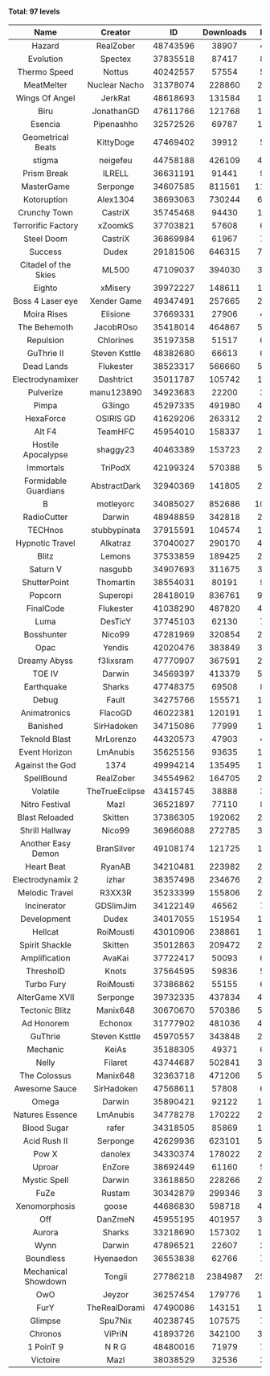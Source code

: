 #### Total: 97 levels

| Name | Creator | ID | Downloads | Likes |
|:---:|:---:|:---:|:---:|:---:|
| Hazard | RealZober | 48743596 | 38907 | 4307
| Evolution | Spectex | 37835518 | 87417 | 8779
| Thermo Speed | Nottus | 40242557 | 57554 | 5312
| MeatMelter | Nuclear Nacho | 31378074 | 228860 | 24295
| Wings Of Angel | JerkRat | 48618693 | 131584 | 14120
| Biru | JonathanGD | 47611766 | 121768 | 19493
| Esencia | Pipenashho | 32572526 | 69787 | 10337
| Geometrical Beats | KittyDoge | 47469402 | 39912 | 5107
| stigma | neigefeu | 44758188 | 426109 | 48879
| Prism Break | ILRELL | 36631191 | 91441 | 9642
| MasterGame | Serponge | 34607585 | 811561 | 110275
| Kotoruption | Alex1304 | 38693063 | 730244 | 64708
| Crunchy Town | CastriX | 35745468 | 94430 | 13184
| Terrorific Factory | xZoomkS | 37703821 | 57608 | 6007
| Steel Doom | CastriX | 36869984 | 61967 | 7584
| Success | Dudex | 29181506 | 646315 | 74127
| Citadel of the Skies | ML500 | 47109037 | 394030 | 30901
| Eighto | xMisery | 39972227 | 148611 | 13025
| Boss 4 Laser eye | Xender Game | 49347491 | 257665 | 22607
| Moira Rises | Elisione | 37669331 | 27906 | 4298
| The Behemoth | JacobROso | 35418014 | 464867 | 53631
| Repulsion | Chlorines | 35197358 | 51517 | 6884
| GuThrie II | Steven Ksttle | 48382680 | 66613 | 6763
| Dead Lands | Flukester | 38523317 | 566660 | 57725
| Electrodynamixer | Dashtrict | 35011787 | 105742 | 15548
| Pulverize | manu123890 | 34923683 | 22200 | 3550
| Pimpa | G3ingo | 45297335 | 491980 | 40438
| HexaForce | OSIRIS GD | 41629206 | 263312 | 20543
| Alt F4 | TeamHFC | 45954010 | 158337 | 13074
| Hostile Apocalypse | shaggy23 | 40463389 | 153723 | 24022
| Immortals | TriPodX | 42199324 | 570388 | 50016
| Formidable Guardians | AbstractDark | 32940369 | 141805 | 20537
| B | motleyorc | 34085027 | 852686 | 108259
| RadioCutter | Darwin | 48948859 | 342818 | 23366
| TECHnos | stubbypinata | 37915591 | 104574 | 12030
| Hypnotic Travel | Alkatraz | 37040027 | 290170 | 41555
| Blitz | Lemons | 37533859 | 189425 | 23175
| Saturn V | nasgubb | 34907693 | 311675 | 39082
| ShutterPoint | Thomartin | 38554031 | 80191 | 9144
| Popcorn | Superopi | 28418019 | 836761 | 94650
| FinalCode | Flukester | 41038290 | 487820 | 48004
| Luma | DesTicY | 37745103 | 62130 | 7883
| Bosshunter | Nico99 | 47281969 | 320854 | 29363
| Opac | Yendis | 42020476 | 383849 | 37580
| Dreamy Abyss | f3lixsram | 47770907 | 367591 | 28685
| TOE IV | Darwin | 34569397 | 413379 | 50285
| Earthquake  | Sharks | 47748375 | 69508 | 8442
| Debug | Fault | 34275766 | 155571 | 19327
| Animatronics | FlacoGD | 46022381 | 120191 | 12354
| Banished | SirHadoken | 34715086 | 77999 | 10011
| Teknold Blast | MrLorenzo | 44320573 | 47903 | 4792
| Event Horizon | LmAnubis | 35625156 | 93635 | 11584
| Against the God | 1374 | 49994214 | 135495 | 12613
| SpellBound | RealZober | 34554962 | 164705 | 22297
| Volatile | TheTrueEclipse | 43415745 | 38888 | 3941
| Nitro Festival | Mazl | 36521897 | 77110 | 8215
| Blast Reloaded | Skitten | 37386305 | 192062 | 21123
| Shrill Hallway | Nico99 | 36966088 | 272785 | 36777
| Another Easy Demon | BranSilver | 49108174 | 121725 | 13645
| Heart Beat | RyanAB | 34210481 | 223982 | 27989
| Electrodynamix 2 | izhar | 38357498 | 234676 | 29185
| Melodic Travel | R3XX3R | 35233399 | 155806 | 27703
| Incinerator | GDSlimJim | 34122149 | 46562 | 7082
| Development | Dudex | 34017055 | 151954 | 17433
| Hellcat | RoiMousti | 43010906 | 238861 | 17187
| Spirit Shackle | Skitten | 35012863 | 209472 | 28112
| Amplification | AvaKai | 37722417 | 50093 | 6120
| ThresholD | Knots | 37564595 | 59836 | 5163
| Turbo Fury | RoiMousti | 37386862 | 55155 | 6452
| AlterGame XVII | Serponge | 39732335 | 437834 | 47183
| Tectonic Blitz | Manix648 | 30670670 | 570386 | 58385
| Ad Honorem | Echonox | 31777902 | 481036 | 49295
| GuThrie | Steven Ksttle | 45970557 | 343848 | 25809
| Mechanic | KeiAs | 35188305 | 49371 | 6165
| Nelly | Filaret | 43744687 | 502841 | 35021
| The Colossus | Manix648 | 32363718 | 471206 | 50370
| Awesome Sauce | SirHadoken | 47568611 | 57808 | 6772
| Omega | Darwin | 35890421 | 92122 | 11597
| Natures Essence | LmAnubis | 34778278 | 170222 | 22329
| Blood Sugar | rafer | 34318505 | 85869 | 11402
| Acid Rush II | Serponge | 42629936 | 623101 | 52150
| Pow X | danolex | 34330374 | 178022 | 27764
| Uproar | EnZore | 38692449 | 61160 | 5842
| Mystic Spell | Darwin | 33618850 | 228266 | 25868
| FuZe | Rustam | 30342879 | 299346 | 30297
| Xenomorphosis | goose | 44686830 | 598718 | 43784
| Off | DanZmeN | 45955195 | 401957 | 34095
| Aurora | Sharks | 33218690 | 157302 | 16578
| Wynn | Darwin | 47896521 | 22607 | 2888
| Boundless | Hyenaedon | 36553838 | 62766 | 7944
| Mechanical Showdown | Tongii | 27786218 | 2384987 | 259700
| OwO | Jeyzor | 36257454 | 179776 | 19657
| FurY | TheRealDorami | 47490086 | 143151 | 15646
| Glimpse | Spu7Nix | 40238745 | 107575 | 7342
| Chronos | ViPriN | 41893726 | 342100 | 30944
| 1 PoinT 9 | N R G | 48480016 | 71979 | 7144
| Victoire | Mazl | 38038529 | 32536 | 3536
